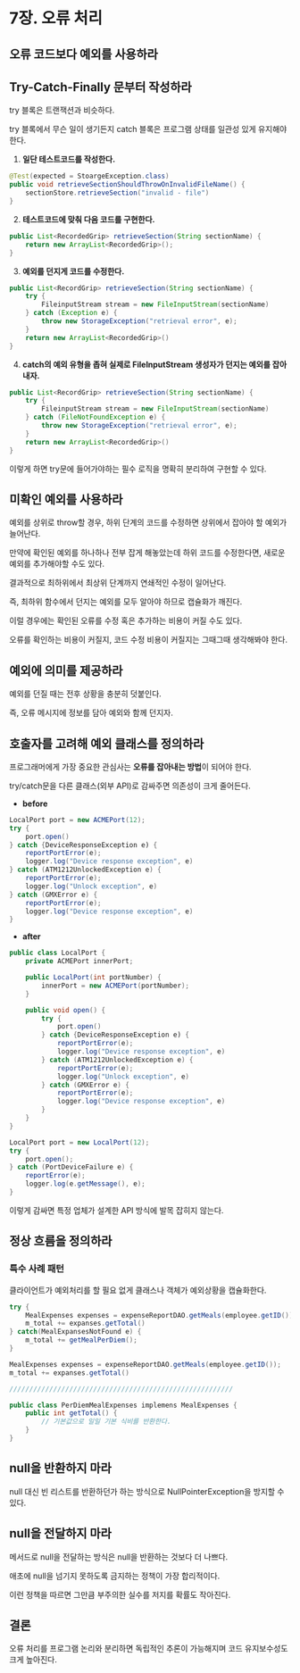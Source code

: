 # 7장. 오류 처리

## 오류 코드보다 예외를 사용하라


## Try-Catch-Finally 문부터 작성하라
try 블록은 트랜잭션과 비슷하다.

try 블록에서 무슨 일이 생기든지 catch 블록은 프로그램 상태를 일관성 있게 유지해야 한다.

1. **일단 테스트코드를 작성한다.**
```java
@Test(expected = StoargeException.class)
public void retrieveSectionShouldThrowOnInvalidFileName() {
    sectionStore.retrieveSection("invalid - file")
}
```
2. **테스트코드에 맞춰 다음 코드를 구현한다.**
```java
public List<RecordedGrip> retrieveSection(String sectionName) {
    return new ArrayList<RecordedGrip>();
}
```
3. **예외를 던지게 코드를 수정한다.**
```java
public List<RecordGrip> retrieveSection(String sectionName) {
    try {
        FileinputStream stream = new FileInputStream(sectionName)
    } catch (Exception e) {
        throw new StorageException("retrieval error", e);
    }
    return new ArrayList<RecordedGrip>()
}
```
4. **catch의 예외 유형을 좁혀 실제로 FileInputStream 생성자가 던지는 예외를 잡아내자.**
```java
public List<RecordGrip> retrieveSection(String sectionName) {
    try {
        FileinputStream stream = new FileInputStream(sectionName)
    } catch (FileNotFoundException e) {
        throw new StorageException("retrieval error", e);
    }
    return new ArrayList<RecordedGrip>()
}
```

이렇게 하면 try문에 들어가야하는 필수 로직을 명확히 분리하여 구현할 수 있다.



## 미확인 예외를 사용하라

예외를 상위로 throw할 경우, 하위 단계의 코드를 수정하면 상위에서 잡아야 할 예외가 늘어난다.

만약에 확인된 예외를 하나하나 전부 잡게 해놓았는데 하위 코드를 수정한다면, 새로운 예외를 추가해야할 수도 있다.

결과적으로 최하위에서 최상위 단계까지 연쇄적인 수정이 일어난다.

즉, 최하위 함수에서 던지는 예외를 모두 알아야 하므로 캡슐화가 깨진다.

이럴 경우에는 확인된 오류를 수정 혹은 추가하는 비용이 커질 수도 있다.

오류를 확인하는 비용이 커질지, 코드 수정 비용이 커질지는 그때그때 생각해봐야 한다.


## 예외에 의미를 제공하라
예외를 던질 때는 전후 상황을 충분히 덧붙인다.

즉, 오류 메시지에 정보를 담아 예외와 함께 던지자.


## 호출자를 고려해 예외 클래스를 정의하라
프로그래머에게 가장 중요한 관심사는 **오류를 잡아내는 방법**이 되어야 한다.

try/catch문을 다른 클래스(외부 API)로 감싸주면 의존성이 크게 줄어든다.
- **before**
```java
LocalPort port = new ACMEPort(12);
try {
    port.open()
} catch {DeviceResponseException e) {
    reportPortError(e);
    logger.log("Device response exception", e)
} catch (ATM1212UnlockedException e) {
    reportPortError(e);
    logger.log("Unlock exception", e)
} catch (GMXError e) {
    reportPortError(e);
    logger.log("Device response exception", e)
}
```
- **after**
```java
public class LocalPort {
    private ACMEPort innerPort;

    public LocalPort(int portNumber) {
        innerPort = new ACMEPort(portNumber);
    }

    public void open() {
        try {
            port.open()
        } catch {DeviceResponseException e) {
            reportPortError(e);
            logger.log("Device response exception", e)
        } catch (ATM1212UnlockedException e) {
            reportPortError(e);
            logger.log("Unlock exception", e)
        } catch (GMXError e) {
            reportPortError(e);
            logger.log("Device response exception", e)
        }
    }
}
```
```java
LocalPort port = new LocalPort(12);
try {
    port.open();
} catch (PortDeviceFailure e) {
    reportError(e);
    logger.log(e.getMessage(), e);
}
```

이렇게 감싸면 특정 업체가 설계한 API 방식에 발목 잡히지 않는다.


## 정상 흐름을 정의하라

### 특수 사례 패턴
클라이언트가 예외처리를 할 필요 없게 클래스나 객체가 예외상황을 캡슐화한다.

```java
try {
    MealExpenses expenses = expenseReportDAO.getMeals(employee.getID());
    m_total += expanses.getTotal()
} catch(MealExpansesNotFound e) {
    m_total += getMealPerDiem();
}
```
```java
MealExpenses expenses = expenseReportDAO.getMeals(employee.getID());
m_total += expanses.getTotal()

////////////////////////////////////////////////////////

public class PerDiemMealExpenses implemens MealExpenses {
    public int getTotal() {
        // 기본값으로 일일 기본 식비를 반환한다.
    }
}
```

## null을 반환하지 마라
null 대신 빈 리스트를 반환하던가 하는 방식으로 NullPointerException을 방지할 수 있다.

## null을 전달하지 마라
메서드로 null을 전달하는 방식은 null을 반환하는 것보다 더 나쁘다.

애초에 null을 넘기지 못하도록 금지하는 정책이 가장 합리적이다.

이런 정책을 따르면 그만큼 부주의한 실수를 저지를 확률도 작아진다.


## 결론
오류 처리를 프로그램 논리와 분리하면 독립적인 추론이 가능해지며 코드 유지보수성도 크게 높아진다.